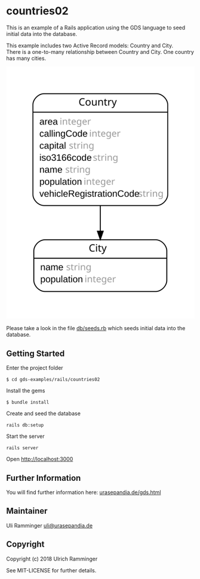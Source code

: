 # countries02

This is an example of a Rails application using the GDS language to seed initial data into the database.

This example includes two Active Record models: Country and City.  
There is a one-to-many relationship between Country and City. One country has many cities.

![er diagram](https://github.com/uliramminger/gds-examples/blob/master/rails/countries02/er-diagram.svg)

Please take a look in the file [db/seeds.rb](https://github.com/uliramminger/gds-examples/blob/master/rails/countries02/db/seeds.rb)
which seeds initial data into the database.

## Getting Started

Enter the project folder
~~~
$ cd gds-examples/rails/countries02
~~~

Install the gems
~~~
$ bundle install
~~~

Create and seed the database
~~~
rails db:setup
~~~

Start the server
~~~
rails server
~~~

Open [http://localhost:3000](http://localhost:3000)

## Further Information

You will find further information here:  [urasepandia.de/gds.html](https://urasepandia.de/gds.html)

## Maintainer

Uli Ramminger <uli@urasepandia.de>

## Copyright

Copyright (c) 2018 Ulrich Ramminger

See MIT-LICENSE for further details.
